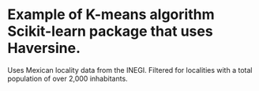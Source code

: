 # Example of K-means algorithm Scikit-learn package that uses Haversine.
Uses Mexican locality data from the INEGI. Filtered for localities with a total population of over 2,000 inhabitants.
